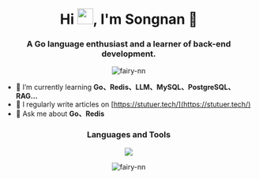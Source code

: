<h1 align="center">Hi <img src="https://cdn.jsdelivr.net/gh/dmego/images/img/Hi.gif"  height="32" />, I'm Songnan 🐰</h1>
<h3 align="center">A Go language enthusiast and a learner of back-end development.</h3>

<p align="center"> 
  <img src="https://komarev.com/ghpvc/?username=fairy-nn&label=Profile%20views&color=0e75b6&style=flat" alt="fairy-nn" /> 
</p>

- 🌱 I’m currently learning **Go、Redis、LLM、MySQL、PostgreSQL、RAG...**
- 📝 I regularly write articles on [https://stutuer.tech/](https://stutuer.tech/)
- 💬 Ask me about **Go、Redis**

<h3 align="center">Languages and Tools</h3>

<p align="center">
  <img src="https://github.com/user-attachments/assets/cb608a26-e91c-4dcc-a17b-a45345ff9ec1" />
</p>

<p align="center">
  <img src="https://github-readme-stats.vercel.app/api/top-langs?username=fairy-nn&show_icons=true&locale=en&layout=compact" alt="fairy-nn" />
</p>
